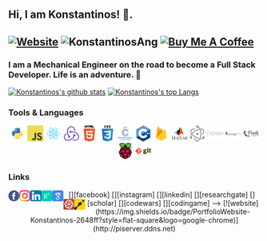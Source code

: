 ## Hi, I am Konstantinos! 👋.
[![Website](https://img.shields.io/badge/CTO-AithraSpirits-green?style=flat-square)](https://aithraspirits.com) <img src="https://komarev.com/ghpvc/?username=KonstantinosAng&label=Views&color=blue&style=plastic" alt="KonstantinosAng" width="130"/> <a href="https://www.buymeacoffee.com/KonstantinosAng" target="_blank"><img src="https://cdn.buymeacoffee.com/buttons/v2/default-red.png" alt="Buy Me A Coffee" width="150" ></a>
---

### I am a Mechanical Engineer on the road to become a Full Stack Developer. Life is an adventure. 🚀
[![Konstantinos's github stats](https://github-readme-stats.vercel.app/api?username=KonstantinosAng&count_private=true&include_all_commits=true&theme=radical)](https://github.com/KonstantinosAng?tab=repositories)
[![Konstantinos's top Langs](https://github-readme-stats.vercel.app/api/top-langs/?username=KonstantinosAng&theme=tokyonight&layout=compact)](https://github.com/KonstantinosAng?tab=repositories)

### Tools & Languages

<p align="center">
  <code><img height="32" src="https://raw.githubusercontent.com/github/explore/80688e429a7d4ef2fca1e82350fe8e3517d3494d/topics/python/python.png"></code>
  <code><img height="32" src="https://raw.githubusercontent.com/github/explore/80688e429a7d4ef2fca1e82350fe8e3517d3494d/topics/javascript/javascript.png"></code>
  <code><img height="32" src="https://raw.githubusercontent.com/github/explore/80688e429a7d4ef2fca1e82350fe8e3517d3494d/topics/react/react.png"></code>
  <code><img height="32" src="https://raw.githubusercontent.com/github/explore/80688e429a7d4ef2fca1e82350fe8e3517d3494d/topics/redux/redux.png"></code>
  <code><img height="32" src="https://raw.githubusercontent.com/github/explore/80688e429a7d4ef2fca1e82350fe8e3517d3494d/topics/html/html.png"></code>
  <code><img height="32" src="https://raw.githubusercontent.com/github/explore/80688e429a7d4ef2fca1e82350fe8e3517d3494d/topics/css/css.png"></code>
  <code><img height="32" src="https://raw.githubusercontent.com/github/explore/80688e429a7d4ef2fca1e82350fe8e3517d3494d/topics/c/c.png"></code>
  <code><img height="32" src="https://raw.githubusercontent.com/github/explore/80688e429a7d4ef2fca1e82350fe8e3517d3494d/topics/cpp/cpp.png"></code>
  <code><img height="32" src="https://raw.githubusercontent.com/github/explore/80688e429a7d4ef2fca1e82350fe8e3517d3494d/topics/firebase/firebase.png"></code>
  <code><img height="32" src="https://raw.githubusercontent.com/github/explore/80688e429a7d4ef2fca1e82350fe8e3517d3494d/topics/matlab/matlab.png"></code>
  <code><img height="32" src="https://raw.githubusercontent.com/github/explore/80688e429a7d4ef2fca1e82350fe8e3517d3494d/topics/electron/electron.png"></code>
  <code><img height="32" src="https://raw.githubusercontent.com/github/explore/80688e429a7d4ef2fca1e82350fe8e3517d3494d/topics/express/express.png"></code>
  <code><img height="32" src="https://raw.githubusercontent.com/github/explore/80688e429a7d4ef2fca1e82350fe8e3517d3494d/topics/mongodb/mongodb.png"></code>
  <code><img height="32" src="https://raw.githubusercontent.com/github/explore/80688e429a7d4ef2fca1e82350fe8e3517d3494d/topics/flask/flask.png"></code>
  <code><img height="32" src="https://raw.githubusercontent.com/github/explore/80688e429a7d4ef2fca1e82350fe8e3517d3494d/topics/raspberry-pi/raspberry-pi.png"></code>
  <code><img height="32" src="https://raw.githubusercontent.com/github/explore/80688e429a7d4ef2fca1e82350fe8e3517d3494d/topics/git/git.png"></code>
</p>

### Links

<p align="center">
  [<img align="left" alt="codeSTACKr | Facebook" width="22px" src="https://github.com/KonstantinosAng/KonstantinosAng/blob/master/facebook.png" />][facebook]
  [<img align="left" alt="codeSTACKr | Instagram" width="22px" src="https://github.com/KonstantinosAng/KonstantinosAng/blob/master/instagram.png" />][instagram]
  [<img align="left" alt="codeSTACKr | LinkedIn" width="22px" src="https://github.com/KonstantinosAng/KonstantinosAng/blob/master/linkedin.png" />][linkedin]
  [<img align="left" alt="codeSTACKr | ResearchGate" width="22px" src="https://github.com/KonstantinosAng/KonstantinosAng/blob/master/researchgate.png" />][researchgate]
  [<img align="left" alt="codeSTACKr | Google Scholar" width="22px" src="https://github.com/KonstantinosAng/KonstantinosAng/blob/master/scholar.png" />][scholar]
  [<img align="left" alt="codeSTACKr | Codewars" width="22px" src="https://github.com/KonstantinosAng/KonstantinosAng/blob/master/codewars.svg" />][codewars]
  [<img align="left" alt="codeSTACKr | Codewars" width="22px" src="https://github.com/KonstantinosAng/KonstantinosAng/blob/master/codingame.png" />][codingame] -->
  [![website](https://img.shields.io/badge/PortfolioWebsite-Konstantinos-2648ff?style=flat-square&logo=google-chrome)](http://piserver.ddns.net)
</p>

[instagram]: https://www.instagram.com/konstantinos_ag/
[linkedin]: https://www.linkedin.com/in/konstantinos-angelopoulos-75b632144/
[facebook]: https://www.facebook.com/kwstantinos.agelopoulos
[researchgate]: https://www.researchgate.net/profile/Konstantinos_Angelopoulos8
[scholar]: http://scholar.google.com/citations?user=C3MUcrcAAAAJ&hl=en
[codewars]: https://www.codewars.com/users/CyberBoy
[codingame]: https://www.codingame.com/profile/e8efc62db1e546459feda0ed44d99b2b6463824
